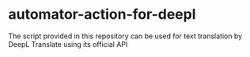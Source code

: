 # automator-action-for-deepl
The script provided in this repository can be used for text translation by DeepL Translate using its official API
